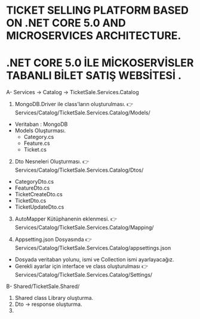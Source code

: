 # TICKET SELLING PLATFORM BASED ON .NET CORE 5.0 AND MICROSERVICES ARCHITECTURE.

# .NET CORE 5.0 İLE MİCKOSERVİSLER TABANLI BİLET SATIŞ WEBSİTESİ .

A- Services -> Catalog -> TicketSale.Services.Catalog

1) MongoDB.Driver ile class'ların oluşturulması.
:point_right: Services/Catalog/TicketSale.Services.Catalog/Models/
- Veritaban : MongoDB
- Models Oluşturması.
  - Category.cs
  - Feature.cs
  - Ticket.cs
   
2) Dto Nesneleri Oluşturması.
:point_right: Services/Catalog/TicketSale.Services.Catalog/Dtos/
  - CategoryDto.cs
  - FeatureDto.cs
  - TicketCreateDto.cs
  - TicketDto.cs
  - TicketUpdateDto.cs
  
3) AutoMapper Kütüphanenin eklenmesi.
:point_right: Services/Catalog/TicketSale.Services.Catalog/Mapping/

4) Appsetting.json Dosyasında 
:point_right: Services/Catalog/TicketSale.Services.Catalog/appsettings.json
- Dosyada veritaban yolunu, ismi ve Collection ismi ayarlayacağız.
- Gerekli ayarlar için interface ve class oluşturulması :point_right: Services/Catalog/TicketSale.Services.Catalog/Settings/


B- Shared/TicketSale.Shared/
1) Shared class Library oluşturma.
2) Dto -> response oluşturma.
3) 
